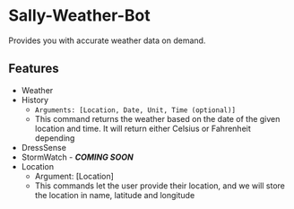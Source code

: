 # Sally-Weather-Bot

Provides you with accurate weather data on demand.

## Features

- Weather
- History
  - `Arguments: [Location, Date, Unit, Time (optional)]`
  - This command returns the weather based on the date of the given location and time. It will return either Celsius or Fahrenheit depending
- DressSense
- StormWatch - _**COMING SOON**_
- Location
  - Argument: [Location]
  - This commands let the user provide their location, and we will store the location in name, latitude and longitude
